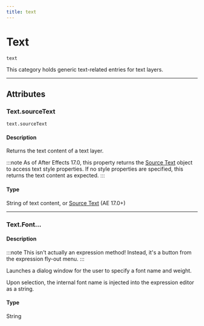 ```yaml
---
title: text
---
```

# Text

`text`

This category holds generic text-related entries for text layers.

---

## Attributes

### Text.sourceText

`text.sourceText`

#### Description

Returns the text content of a text layer.

:::note
As of After Effects 17.0, this property returns the [Source Text](.././sourcetext) object to access text style properties. If no style properties are specified, this returns the text content as expected.
:::

#### Type

String of text content, or [Source Text](.././sourcetext) (AE 17.0+)

---

### Text.Font...

#### Description

:::note
This isn't actually an expression method! Instead, it's a button from the expression fly-out menu.
:::

Launches a dialog window for the user to specify a font name and weight.

Upon selection, the internal font name is injected into the expression editor as a string.

#### Type

String
